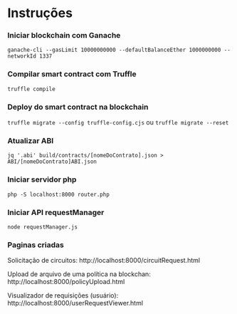 # Instruções
### Iniciar blockchain com Ganache
```ganache-cli --gasLimit 10000000000 --defaultBalanceEther 1000000000 --networkId 1337```

### Compilar smart contract com Truffle
```truffle compile```

### Deploy do smart contract na blockchain
```truffle migrate --config truffle-config.cjs``` ou ```truffle migrate --reset```

### Atualizar ABI
```jq '.abi' build/contracts/[nomeDoContrato].json > ABI/[nomeDoContrato]ABI.json```

### Iniciar servidor php
```php -S localhost:8000 router.php```

### Iniciar API requestManager
```node requestManager.js```

### Paginas criadas
Solicitação de circuitos: http://localhost:8000/circuitRequest.html

Upload de arquivo de uma política na blockchan: http://localhost:8000/policyUpload.html

Visualizador de requisições (usuário): http://localhost:8000/userRequestViewer.html 


